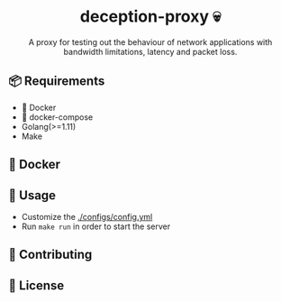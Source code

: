 <h1 align="center">deception-proxy 💀</h1>

<p align="center">
    A proxy for testing out the behaviour of network applications with bandwidth limitations, latency and packet loss.
</p>


## 📦 Requirements

- 🐳 Docker
- 🐙 docker-compose
- Golang(>=1.11)
- Make


## 🐳 Docker


## 🔧 Usage

- Customize the [./configs/config.yml](./configs/config.yml)
- Run `make run` in order to start the server


## 🤝 Contributing


## 📝 License
